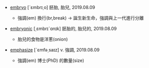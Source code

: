 
- [embryo](https://tw.dictionary.search.yahoo.com/search?p=embryo) [ˋɛmbrɪ͵o] 胚胎, 胎兒, 2019.08.09
  - 強調(em) 換行(br,break) -> 誕生新生命，強調與上一代進行分離

- [embryonic](https://tw.dictionary.search.yahoo.com/search?p=embryonic) [͵ɛmbrɪˋɑnɪk] 胚胎的, 胎兒的, 2019.08.09
  - 胎兒的食物是洋蔥(onion)

- [emphasize](https://tw.dictionary.search.yahoo.com/search?p=emphasize) [ˋɛmfə͵saɪz] v. 強調, 2019.08.09
  - 強調(em) 博士(PhD) 的數量(size)

